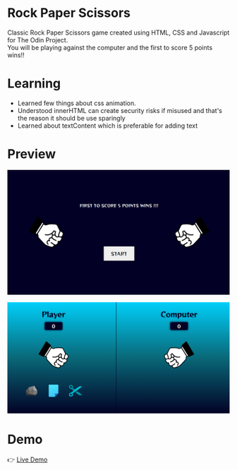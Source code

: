 # Rock Paper Scissors
Classic Rock Paper Scissors game created using HTML, CSS and Javascript for The Odin Project.</br>
You will be playing against the computer and the first to score 5 points wins!!

# Learning
* Learned few things about css animation.</br>
* Understood innerHTML can create security risks if misused and that's the reason it should be use sparingly</br>
* Learned about textContent which is preferable for adding text

# Preview
![image](/preview-images/rock-paper-scissors-1.png)

![image](/preview-images/rock-paper-scissors-2.png)

# Demo
👉 [Live Demo](https://ruchita1010.github.io/rock-paper-scissors/)